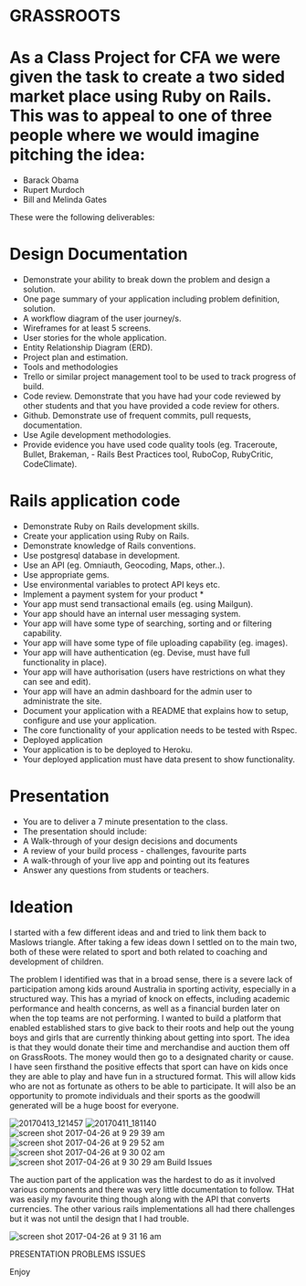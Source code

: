 # GRASSROOTS



# As a Class Project for CFA we were given the task to create a two sided market place using Ruby on Rails. This was to appeal to one of three people where we would imagine pitching the idea:
  - Barack Obama
   - Rupert Murdoch
   - Bill and Melinda Gates

These were the following deliverables:

# Design Documentation
  -  Demonstrate your ability to break down the problem and design a solution.
  -  One page summary of your application including problem definition, solution.
  -  A workflow diagram of the user journey/s.
  -  Wireframes for at least 5 screens.
  -  User stories for the whole application.
  -  Entity Relationship Diagram (ERD).
  -  Project plan and estimation.
  -  Tools and methodologies
  -  Trello or similar project management tool to be used to track progress of build.
  -  Code review. Demonstrate that you have had your code reviewed by other students and that    you have provided a code review for others.
  -  Github. Demonstrate use of frequent commits, pull requests, documentation.
  -  Use Agile development methodologies.
  -  Provide evidence you have used code quality tools (eg. Traceroute, Bullet, Brakeman,       -  Rails Best Practices tool, RuboCop, RubyCritic, CodeClimate).

# Rails application code
   - Demonstrate Ruby on Rails development skills.
-    Create your application using Ruby on Rails.
-    Demonstrate knowledge of Rails conventions.
-    Use postgresql database in development.
-    Use an API (eg. Omniauth, Geocoding, Maps, other..).
-    Use appropriate gems.
-    Use environmental variables to protect API keys etc.
-    Implement a payment system for your product *
 -   Your app must send transactional emails (eg. using Mailgun).
 -   Your app should have an internal user messaging system.
 -   Your app will have some type of searching, sorting and or filtering capability.
 -   Your app will have some type of file uploading capability (eg. images).
 -   Your app will have authentication (eg. Devise, must have full functionality in place).
 -   Your app will have authorisation (users have restrictions on what they can see and edit).
 -   Your app will have an admin dashboard for the admin user to administrate the site.
 -   Document your application with a README that explains how to setup, configure and use            your application.
 -   The core functionality of your application needs to be tested with Rspec.
 -   Deployed application
 -   Your application is to be deployed to Heroku.
 -   Your deployed application must have data present to show functionality.

 #   Presentation
  -  You are to deliver a 7 minute presentation to the class.
  -  The presentation should include:
  -  A Walk-through of your design decisions and documents
  -  A review of your build process - challenges, favourite parts
  -  A walk-through of your live app and pointing out its features
  -  Answer any questions from students or teachers.



# Ideation

I started with a few different ideas and and tried to link them back to Maslows triangle. After taking a few ideas down I settled on to the main two, both of these were related to sport and both related to coaching and development of children.

The problem I identified was that in a broad sense, there is a severe lack of participation among kids around Australia in sporting activity, especially in a structured way. This has a myriad of knock on effects, including academic performance and health concerns, as well as a financial burden later on when the top teams are not performing.
I wanted to build a platform that enabled established stars to give back to their roots and help out the young boys and girls that are currently thinking about getting into sport. The idea is that they would donate their time and merchandise and auction them off on GrassRoots. The money would then go to a designated charity or cause.
I have seen firsthand the positive effects that sport can have on kids once they are able to play and have fun in a structured format. This will allow kids who are not as fortunate as others to be able to participate.
It will also be an opportunity to promote individuals and their sports as the goodwill generated will be a huge boost for everyone.

![20170413_121457](https://cloud.githubusercontent.com/assets/20296459/25412661/c41c0dd8-2a67-11e7-85c7-93fec57ccaf2.jpg)
![20170411_181140](https://cloud.githubusercontent.com/assets/20296459/25412662/c5bb22c8-2a67-11e7-9d30-967eaecf18e5.jpg)
![screen shot 2017-04-26 at 9 29 39 am](https://cloud.githubusercontent.com/assets/20296459/25412629/806db550-2a67-11e7-9492-86303dd516a6.png)
![screen shot 2017-04-26 at 9 29 52 am](https://cloud.githubusercontent.com/assets/20296459/25412640/a0d733e8-2a67-11e7-9a26-2742ba73b3a3.png)
![screen shot 2017-04-26 at 9 30 02 am](https://cloud.githubusercontent.com/assets/20296459/25412642/a1bc6f12-2a67-11e7-87de-7ebe2ef5042b.png)
![screen shot 2017-04-26 at 9 30 29 am](https://cloud.githubusercontent.com/assets/20296459/25412643/a3676240-2a67-11e7-822f-6e813cb88aba.png)
Build Issues

The auction part of the application was the hardest to do as it involved various components and there was very little documentation to follow. THat was easily my favourite thing though along with the API that converts currencies.
The other various rails implementations all had there challenges but it was not until the design that I had trouble.

![screen shot 2017-04-26 at 9 31 16 am](https://cloud.githubusercontent.com/assets/20296459/25412644/a4e47cd4-2a67-11e7-9072-5125e12fb352.png)

PRESENTATION
PROBLEMS
ISSUES




Enjoy
